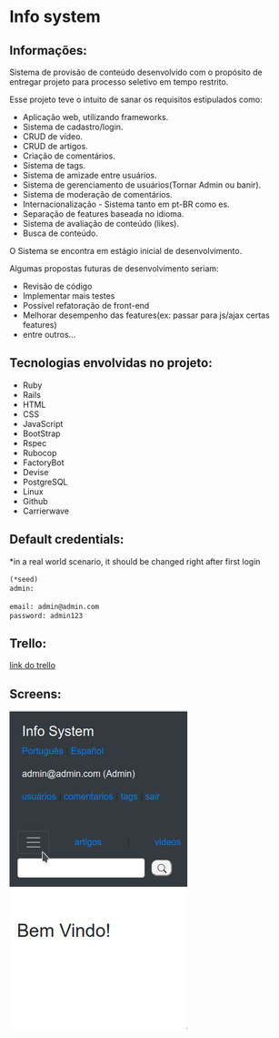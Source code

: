 # Info system

## Informações:
Sistema de provisão de conteúdo desenvolvido com o propósito de entregar projeto para processo seletivo em tempo restrito.

Esse projeto teve o intuito de sanar os requisitos estipulados como:

* Aplicação web, utilizando frameworks.
* Sistema de cadastro/login.
* CRUD de vídeo.
* CRUD de artigos.
* Criação de comentários.
* Sistema de tags.
* Sistema de amizade entre usuários.
* Sistema de gerenciamento de usuários(Tornar Admin ou banir).
* Sistema de moderação de comentários.
* Internacionalização - Sistema tanto em pt-BR como es.
* Separação de features baseada no idioma.
* Sistema de avaliação de conteúdo (likes).
* Busca de conteúdo.

O Sistema se encontra em estágio inicial de desenvolvimento.

Algumas propostas futuras de desenvolvimento seriam:
* Revisão de código
* Implementar mais testes
* Possível refatoração de front-end
* Melhorar desempenho das features(ex: passar para js/ajax certas features)
* entre outros...

## Tecnologias envolvidas no projeto:
* Ruby
* Rails
* HTML
* CSS
* JavaScript
* BootStrap
* Rspec
* Rubocop
* FactoryBot
* Devise
* PostgreSQL
* Linux
* Github
* Carrierwave

## Default credentials:
*in a real world scenario, it should be changed right after first login
```
(*seed)
admin:

email: admin@admin.com
password: admin123

```

## Trello:
[link do trello](https://trello.com/b/Wf6C6jN7/info-system)

## Screens:

![login](images_github/screen_record.gif)
